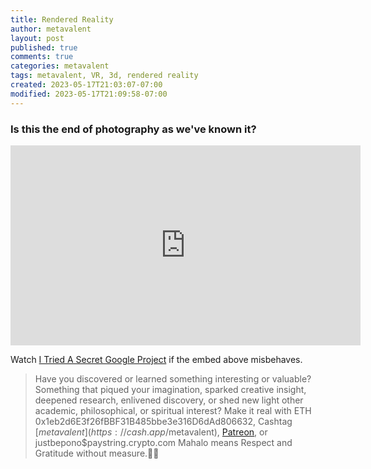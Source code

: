 ```yaml
---
title: Rendered Reality
author: metavalent
layout: post
published: true
comments: true
categories: metavalent
tags: metavalent, VR, 3d, rendered reality
created: 2023-05-17T21:03:07-07:00
modified: 2023-05-17T21:09:58-07:00
---
```


### Is this the end of photography as we've known it?

<iframe id="ytplayer" type="text/html" width="560" height="320"
  src="https://www.youtube.com/embed/J1oEWiUsKgU?autoplay=1"
  frameborder="0"></iframe>

Watch [I Tried A Secret Google Project](https://youtu.be/J1oEWiUsKgU) if the embed above misbehaves.

<!-- For custom thumbnail
![alt text](/assets/images/image.jpg "title")
-->

<p></p>
<p></p>
<p></p>

> Have you discovered or learned something interesting or valuable? Something that piqued your imagination, sparked creative insight, deepened research, enlivened discovery, or shed new light other academic, philosophical, or spiritual interest? Make it real with ETH 0x1eb2d6E3f26fBBF31B485bbe3e316D6dAd806632, Cashtag [$metavalent](https://cash.app/$metavalent), [Patreon](https://patreon.com/metavalent), or justbepono$paystring.crypto.com Mahalo means Respect and Gratitude without measure.🙏🏼
